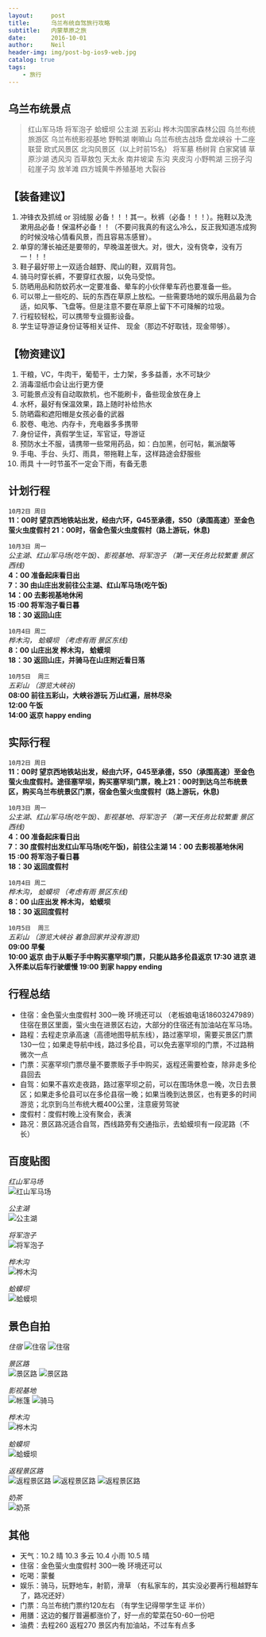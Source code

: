 ```yaml
---
layout:     post
title:      乌兰布统自驾旅行攻略
subtitle:   内蒙草原之旅
date:       2016-10-01
author:     Neil
header-img: img/post-bg-ios9-web.jpg
catalog: true
tags:
    - 旅行
---
```


## 乌兰布统景点
 > 红山军马场 将军泡子 蛤蟆坝 公主湖 五彩山 桦木沟国家森林公园  乌兰布统旅游区 乌兰布统影视基地 野鸭湖  喇嘛山 乌兰布统古战场  盘龙峡谷 十二座联营 欧式风景区 北沟风景区（以上时前15名） 将军墓  杨树背 白家窝铺 草原沙湖  透风沟  百草敖包 天太永 南井坡梁 东沟 夹皮沟 小野鸭湖 三拐子沟 砬崖子沟 放羊滩  四方城黄牛养殖基地 大裂谷


## 【装备建议】 
1. 冲锋衣及抓绒 or 羽绒服 必备！！！其一。秋裤（必备！！！）。拖鞋以及洗漱用品必备！保温杯必备！！（不要问我真的有这么冷么，反正我知道冻成狗的时候没啥心情看风景，而且容易冻感冒）。 
2. 单穿的薄长袖还是要带的，早晚温差很大。对，很大，没有侥幸，没有万一！！！ 
3. 鞋子最好带上一双适合越野、爬山的鞋，双肩背包。 
4. 骑马时穿长裤，不要穿红衣服，以免马受惊。 
5. 防晒用品和防蚊药水一定要准备、晕车的小伙伴晕车药也要准备一些。 
6. 可以带上一些吃的、玩的东西在草原上放松。一些需要场地的娱乐用品最为合适，如风筝、飞盘等。但是注意不要在草原上留下不可降解的垃圾。 
7. 行程较轻松，可以携带专业摄影设备。 
8. 学生证导游证身份证等相关证件、 现金（那边不好取钱，现金带够）。 


## 【物资建议】 
1. 干粮，VC，牛肉干，葡萄干，士力架，多多益善，水不可缺少 
2. 消毒湿纸巾会让出行更方便 
3. 可能景点没有自动取款机，也不能刷卡，备些现金放在身上 
4. 水杯，最好有保温效果，路上随时补给热水 
5. 防晒霜和遮阳帽是女孩必备的武器 
6. 胶卷、电池、内存卡，充电器多多携带 
7. 身份证件，真假学生证，军官证，导游证 
8. 预防水土不服，请携带一些常用药品，如：白加黑，创可帖，氟派酸等 
9. 手电、手台、头灯、雨具，带拖鞋上车，这样路途会舒服些 
10. 雨具 十一时节虽不一定会下雨，有备无患

## 计划行程
`10月2日 周日`  
**11：00时 望京西地铁站出发，经由六环，G45至承德，S50（承围高速）至金色萤火虫度假村 21：00时，宿金色萤火虫度假村（路上游玩，休息)** 

`10月3日 周一`     
*公主湖、红山军马场(吃午饭)、影视基地、将军泡子 （第一天任务比较繁重 景区西线)*  
**4：00 准备起床看日出  
7：30 由山庄出发前往公主湖、红山军马场(吃午饭)  
14：00 去影视基地休闲  
15 :00 将军泡子看日暮  
18：30 返回山庄**
                       
`10月4日 周二`  
*桦木沟， 蛤蟆坝 （考虑有雨 景区东线)*  
**8：00 山庄出发 桦木沟， 蛤蟆坝  
18：30 返回山庄，并骑马在山庄附近看日落**
                      
`10月5日  周三 `  
*五彩山 （游览大峡谷)*  
**08:00 前往五彩山，大峡谷游玩   万山红遍，层林尽染  
12:00 午饭  
14:00 返京  happy ending**

## 实际行程
`10月2日 周日`  
**11：00时 望京西地铁站出发，经由六环，G45至承德，S50（承围高速）至金色萤火虫度假村。途径塞罕坝，购买塞罕坝门票，晚上21：00时到达乌兰布统景区，购买乌兰布统景区门票，宿金色萤火虫度假村（路上游玩，休息)** 

`10月3日 周一`     
*公主湖、红山军马场(吃午饭)、影视基地、将军泡子 （第一天任务比较繁重 景区西线)*  
**4：00 准备起床看日出  
7：30 度假村出发红山军马场(吃午饭)，前往公主湖 
14：00 去影视基地休闲  
15 :00 将军泡子看日暮  
18：30 返回度假村**
                       
`10月4日 周二`  
*桦木沟， 蛤蟆坝 （考虑有雨 景区东线)*  
**8：00 山庄出发 桦木沟， 蛤蟆坝  
18：30 返回度假村**
                      
`10月5日  周三 `  
*五彩山 （游览大峡谷 着急回家并没有游览)*  
**09:00 早餐  
10:00 返京 由于从贩子手中购买塞罕坝门票，只能从路多伦县返京
17:30 进京 进入怀柔以后车行驶缓慢
19:00 到家 happy ending**

## 行程总结
* 住宿：金色萤火虫度假村 300一晚 环境还可以 （老板娘电话18603247989）住宿在景区里面，萤火虫在进景区右边，大部分的住宿还有加油站在军马场。
* 路程：去程走京承高速（高德地图导航东线），路过塞罕坝，需要买景区门票130一位；如果走导航中线，路过多伦县，可以免去塞罕坝的门票，不过路稍微次一点
* 门票：买塞罕坝门票尽量不要票贩子手中购买，返程还需要检查，除非走多伦县回去
* 自驾：如果不喜欢走夜路，路过塞罕坝之前，可以在围场休息一晚，次日去景区；如果走多伦县可以在多伦县宿一晚；如果当晚到达景区，也有更多的时间游览；北京到乌兰布统大概400公里，注意疲劳驾驶
* 度假村：度假村晚上没有聚会，表演
* 路况：景区路况适合自驾，西线路旁有交通指示，去蛤蟆坝有一段泥路（不长）
       
## 百度贴图
*红山军马场*  
![红山军马场](http://p1.bpimg.com/567571/35d1a97633a55153.jpg)

*公主湖*  
![公主湖](http://p1.bpimg.com/567571/498a2d286a9e7081.jpg)

*将军泡子*  
![将军泡子](http://p1.bpimg.com/567571/0c90c33f44dda3e5.jpg)

*桦木沟*  
![桦木沟](http://p1.bpimg.com/567571/70d38f8bd778f3c3.jpg)

*蛤蟆坝*  
![蛤蟆坝](http://p1.bpimg.com/567571/b38942d7ed564f84.jpg)

## 景色自拍
*住宿*
![住宿](http://p1.bqimg.com/567571/059fdad9b1c017c2.jpg)
![住宿](http://p1.bqimg.com/567571/9b28bb2f462d1eea.jpg)

*景区路*  
![景区路](http://p1.bqimg.com/567571/ea5f9db7a661fc99.jpg)
![景区路](http://i1.piimg.com/567571/1e9535321d38ab0f.jpg)

*影视基地*  
![帐篷](http://p1.bqimg.com/567571/e6d3febcded3ec6d.jpg)
![骑马](http://p1.bqimg.com/567571/009cd54a0f50a881.jpg)

*桦木沟*  
![桦木沟](http://i1.piimg.com/567571/6fed8ea0e478e976.jpg)

*蛤蟆坝*  
![蛤蟆坝](http://i1.piimg.com/567571/9f247d3f11d22e3f.jpg)

*返程景区路*  
![返程景区路](http://i1.piimg.com/567571/9b5da1eebe2e56a9.jpg)
![返程景区路](http://i1.piimg.com/567571/8526afb41c9af6c2.jpg)
![返程景区路](http://i1.piimg.com/567571/ec28f15772491023.jpg)

*奶茶*  
![奶茶](http://p1.bpimg.com/567571/e6e2547f580aa324.jpg)

## 其他
* 天气：10.2 晴 10.3 多云 10.4 小雨 10.5 晴
* 住宿：金色萤火虫度假村 300一晚 环境还可以
* 吃喝：蒙餐 
* 娱乐：骑马，玩野地车，射箭，滑草 （有私家车的，其实没必要再行租越野车了，路况还好）
* 门票：乌兰布统门票约120左右 （有学生记得带学生证 半价）  
* 用膳：这边的餐厅普遍都涨价了，好一点的荤菜在50-60一份吧
* 油费：去程260 返程270 景区内有加油站，不过车有点多